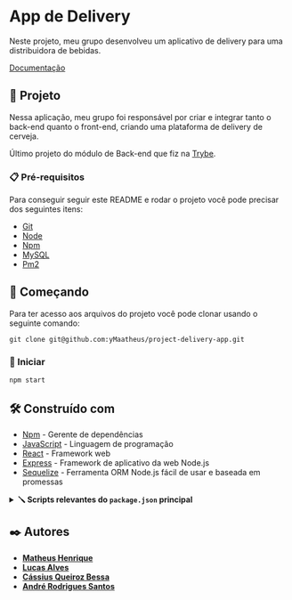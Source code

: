 # App de Delivery

Neste projeto, meu grupo desenvolveu um aplicativo de delivery para uma distribuidora de bebidas.

[Documentação](https://documenter.getpostman.com/view/21401984/2s7ZE1Q7MS)

## 📱 Projeto

Nessa aplicação, meu grupo foi responsável por criar e integrar tanto o back-end quanto o front-end, criando uma plataforma de delivery de cerveja.

Último projeto do módulo de Back-end que fiz na [Trybe](https://www.betrybe.com/).

### 📋 Pré-requisitos

Para conseguir seguir este README e rodar o projeto você pode precisar dos seguintes itens:

- [Git](https://git-scm.com/doc)
- [Node](https://nodejs.org/en/)
- [Npm](https://docs.npmjs.com/about-npm)
- [MySQL](https://www.mysql.com)
- [Pm2](https://pm2.keymetrics.io)

## 🚀 Começando

Para ter acesso aos arquivos do projeto você pode clonar usando o seguinte comando:

```
git clone git@github.com:yMaatheus/project-delivery-app.git
```

### 🎉 Iniciar

```
npm start
```

## 🛠️ Construído com

* [Npm](https://docs.npmjs.com/about-npm) - Gerente de dependências
* [JavaScript](https://developer.mozilla.org/pt-BR/docs/Web/JavaScript) - Linguagem de programação
* [React](http://www.dropwizard.io/1.0.2/docs/) - Framework web
* [Express](https://expressjs.com/pt-br/) - Framework de aplicativo da web Node.js
* [Sequelize](https://sequelize.org) - Ferramenta ORM Node.js fácil de usar e baseada em promessas


<details>
  <summary>
    <strong>🪛 Scripts relevantes do <code>package.json</code> principal</strong>
  </summary><br>

  - `start`: Limpa as portas `3000` e `3001` e simula a inicialização no avaliador. Também prepara o campo rodando o `Sequelize` para restaurar o **banco de dados de testes** (final `-test`) e sobe a aplicação com `pm2` em modo `fork` (uma instância para cada aplicação). Nesse modo, as alterações não são assistidas;
    - *uso (na raiz do projeto): `npm start`*

  - `stop`: Para e deleta as aplicações rodando no `pm2`;
    - *uso (na raiz do projeto): `npm stop`*

  - `dev`: Limpa as portas `3000` e `3001` e sobe a aplicação com `pm2` em modo `fork` (uma instância pra cada aplicação). Nesse modo, as atualizações são assistidas (modo `watch`);
    - *uso (na raiz do projeto): `npm run dev`*

  - `dev:prestart`: A partir da raiz, esse comando faz o processo de instalação de dependências (`npm i`) nos dois projetos (`./front-end` e `./back-end`) e roda o `Sequelize` no `./back-end` (lembrar de configurar o `.env` no mesmo);
    - *uso (na raiz do projeto): `npm run dev:prestart`*

  - `db:reset`: Roda os scripts do `Sequelize` restaurando o **banco de dados de desenvolvimento** (final `-dev`). Utilize esse script caso ocorra algum problema no seu banco local;
    - *uso (na raiz do projeto): `npm run db:reset`*

  - `db:reset:debug`: Roda os scripts do `Sequelize` restaurando o **banco de dados de desenvolvimento** (final `-dev`). Utilize esse script caso ocorra algum problema no seu banco local. Esse comando também é capaz de retornar informações detalhadas de erros (quando ocorrerem no processo);
    - *uso (na raiz do projeto): `npm run db:reset:debug`*

  - `test <nomes-dos-arquivos>`: Roda todos os testes (ou uma parte deles caso `<nomes-dos-arquivos>` seja definido) utilizando o **banco de dados de testes** (final `-test`);
    - *uso (na raiz do projeto): `npm test`, `npm test 01login 02register` ou ainda `npm run test 01 02`*

  - `test:dev <nomes-dos-arquivos>`: Roda todos os testes (ou uma parte deles caso `<nomes-dos-arquivos>` seja definido) utilizando o **banco de dados de desenvolvimento** (final `-dev`); 
    - *uso (na raiz do projeto): `npm run test:dev`, `npm run test:dev 01login 02register` ou ainda `npm test:dev 01 02`*;

  - `test:dev:open <nomes-dos-arquivos>`: Roda todos os testes (ou uma parte deles caso `<nomes-dos-arquivos>` seja definido) utilizando o **banco de dados de desenvolvimento** (final `-dev`), exemplo `npm test:dev:open 01login 02register` ou ainda `npm test:dev:open 01 02`. Esse teste deve abrir uma janela mostrando o comportamento das páginas;
    - *uso (na raiz do projeto): `npm run test:dev:open`, `npm run test:dev:open 01login 02register` ou ainda `npm test:dev:open 01 02`*;

  - `test:dev:report "<nomes-dos-arquivos>"`: Roda todos os testes (ou uma parte deles caso `"<nomes-dos-arquivos>"` seja definido) utilizando o **banco de dados de desenvolvimento** (final `-dev`). Esse teste devolve um output em texto com o resultado de todos os testes. Os `logs` são gerados em `./__tests__/reports`.
    - *uso (na raiz do projeto): `npm run test:dev:report`, `npm run test:dev:report "01login 02register"` ou ainda `npm run test:dev:report "01 02"`*;

</details>

## ✒️ Autores

* **[Matheus Henrique](https://github.com/yMaatheus)**
* **[Lucas Alves](https://github.com/lucasdoloh0v)**
* **[Cássius Queiroz Bessa](https://github.com/cassiusbessa)**
* **[André Rodrigues Santos](https://github.com/Andre-ARS)**

